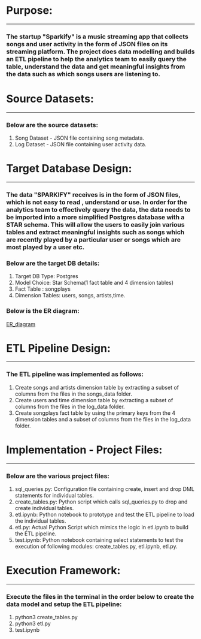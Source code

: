 # Purpose:
-----------
### The startup "Sparkify" is a music streaming app that collects songs and user activity in the form of JSON files on its streaming platform. The project does data modelling and builds an ETL pipeline to help the analytics team to easily query the table, understand the data and get meaningful insights from the data such as which songs users are listening to.

# Source Datasets:
------------------
### Below are the source datasets:
1. Song Dataset - JSON file containing song metadata.
2. Log Dataset - JSON file containing user activity data.

# Target Database Design:
-------------------------
### The data "SPARKIFY" receives is in the form of JSON files, which is not easy to read , understand or use. In order for the analytics team to effectively query the data, the data needs to be imported into a more simplified Postgres database with a STAR schema. This will allow the users to easily join various tables and extract meaningful insights such as songs which are recently played by a particular user or songs which are most played by a user etc.

### Below are the target DB details:
1. Target DB Type: Postgres
2. Model Choice: Star Schema(1 fact table and 4 dimension tables)
3. Fact Table : songplays
4. Dimension Tables: users, songs, artists,time.

### Below is the ER diagram:
[ER_diagram](https://github.com/git-nami/Sparkify/blob/master/Postgres/home/Song_ERD.png)

# ETL Pipeline Design:
----------------------
### The ETL pipeline was implemented as follows:
1. Create songs and artists dimension table by extracting a subset of columns from the files in the songs_data folder.
2. Create users and time dimension table by extracting a subset of columns from the files in the log_data folder.
3. Create songplays fact table by using the primary keys from the 4 dimension tables and a subset of columns from the files in the log_data folder.

# Implementation - Project Files:
----------------------------------
### Below are the various project files:
1. sql_queries.py: Configuration file containing create, insert and drop DML statements for individual tables.
2. create_tables.py: Python script which calls sql_queries.py to drop and create individual tables.
3. etl.ipynb: Python notebook to prototype and test the ETL pipeline to load the individual tables.
4. etl.py: Actual Python Script which mimics the logic in etl.ipynb to build the ETL pipeline.
5. test.ipynb: Python notebook containing select statements to test the execution of following modules: create_tables.py, etl.ipynb, etl.py.

# Execution Framework: 
-----------------------
### Execute the files in the terminal in the order below to create the data model and setup the ETL pipeline:
1. python3 create_tables.py
2. python3 etl.py
3. test.ipynb

